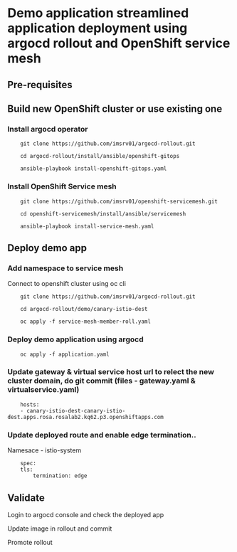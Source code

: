 
# Demo application streamlined application deployment using argocd rollout and OpenShift service mesh

## Pre-requisites

## Build new OpenShift cluster or use existing one

### Install argocd operator

        git clone https://github.com/imsrv01/argocd-rollout.git

        cd argocd-rollout/install/ansible/openshift-gitops

        ansible-playbook install-openshift-gitops.yaml

### Install OpenShift Service mesh

        git clone https://github.com/imsrv01/openshift-servicemesh.git

        cd openshift-servicemesh/install/ansible/servicemesh

        ansible-playbook install-service-mesh.yaml

## Deploy demo app

### Add namespace to service mesh

Connect to openshift cluster using oc cli

        git clone https://github.com/imsrv01/argocd-rollout.git

        cd argocd-rollout/demo/canary-istio-dest

        oc apply -f service-mesh-member-roll.yaml

### Deploy demo application using argocd

        oc apply -f application.yaml

### Update gateway & virtual service host url to relect the new cluster domain, do git commit (files - gateway.yaml & virtualservice.yaml)

        hosts:
        - canary-istio-dest-canary-istio-dest.apps.rosa.rosalab2.kq62.p3.openshiftapps.com

### Update deployed route and enable edge termination..

Namesace - istio-system

        spec:
        tls:
            termination: edge

## Validate

Login to argocd console and check the deployed app

Update image in rollout and commit

Promote rollout

